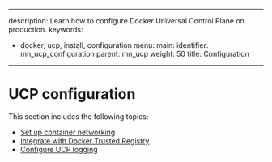 
---
description: Learn how to configure Docker Universal Control Plane on production.
keywords:
- docker, ucp, install, configuration
menu:
  main:
    identifier: mn_ucp_configuration
    parent: mn_ucp
    weight: 50
title: Configuration
---


# UCP configuration

This section includes the following topics:

* [Set up container networking](multi-host-networking.md)
* [Integrate with Docker Trusted Registry](dtr-integration.md)
* [Configure UCP logging](configure-logs.md)
